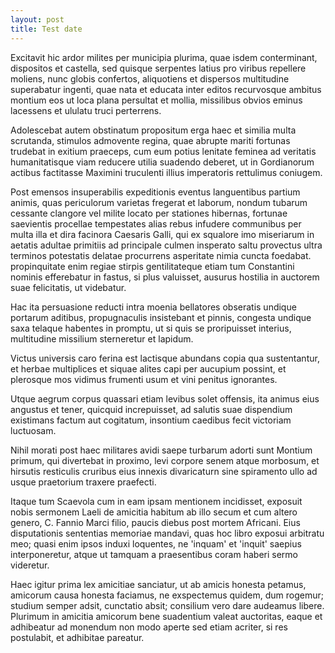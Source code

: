```yaml
---
layout: post
title: Test date
---
```


Excitavit hic ardor milites per municipia plurima, quae isdem conterminant, dispositos et castella, sed quisque serpentes latius pro viribus repellere moliens, nunc globis confertos, aliquotiens et dispersos multitudine superabatur ingenti, quae nata et educata inter editos recurvosque ambitus montium eos ut loca plana persultat et mollia, missilibus obvios eminus lacessens et ululatu truci perterrens.

Adolescebat autem obstinatum propositum erga haec et similia multa scrutanda, stimulos admovente regina, quae abrupte mariti fortunas trudebat in exitium praeceps, cum eum potius lenitate feminea ad veritatis humanitatisque viam reducere utilia suadendo deberet, ut in Gordianorum actibus factitasse Maximini truculenti illius imperatoris rettulimus coniugem.

Post emensos insuperabilis expeditionis eventus languentibus partium animis, quas periculorum varietas fregerat et laborum, nondum tubarum cessante clangore vel milite locato per stationes hibernas, fortunae saevientis procellae tempestates alias rebus infudere communibus per multa illa et dira facinora Caesaris Galli, qui ex squalore imo miseriarum in aetatis adultae primitiis ad principale culmen insperato saltu provectus ultra terminos potestatis delatae procurrens asperitate nimia cuncta foedabat. propinquitate enim regiae stirpis gentilitateque etiam tum Constantini nominis efferebatur in fastus, si plus valuisset, ausurus hostilia in auctorem suae felicitatis, ut videbatur.

Hac ita persuasione reducti intra moenia bellatores obseratis undique portarum aditibus, propugnaculis insistebant et pinnis, congesta undique saxa telaque habentes in promptu, ut si quis se proripuisset interius, multitudine missilium sterneretur et lapidum.

Victus universis caro ferina est lactisque abundans copia qua sustentantur, et herbae multiplices et siquae alites capi per aucupium possint, et plerosque mos vidimus frumenti usum et vini penitus ignorantes.

Utque aegrum corpus quassari etiam levibus solet offensis, ita animus eius angustus et tener, quicquid increpuisset, ad salutis suae dispendium existimans factum aut cogitatum, insontium caedibus fecit victoriam luctuosam.

Nihil morati post haec militares avidi saepe turbarum adorti sunt Montium primum, qui divertebat in proximo, levi corpore senem atque morbosum, et hirsutis resticulis cruribus eius innexis divaricaturn sine spiramento ullo ad usque praetorium traxere praefecti.

Itaque tum Scaevola cum in eam ipsam mentionem incidisset, exposuit nobis sermonem Laeli de amicitia habitum ab illo secum et cum altero genero, C. Fannio Marci filio, paucis diebus post mortem Africani. Eius disputationis sententias memoriae mandavi, quas hoc libro exposui arbitratu meo; quasi enim ipsos induxi loquentes, ne 'inquam' et 'inquit' saepius interponeretur, atque ut tamquam a praesentibus coram haberi sermo videretur.

Haec igitur prima lex amicitiae sanciatur, ut ab amicis honesta petamus, amicorum causa honesta faciamus, ne exspectemus quidem, dum rogemur; studium semper adsit, cunctatio absit; consilium vero dare audeamus libere. Plurimum in amicitia amicorum bene suadentium valeat auctoritas, eaque et adhibeatur ad monendum non modo aperte sed etiam acriter, si res postulabit, et adhibitae pareatur.

